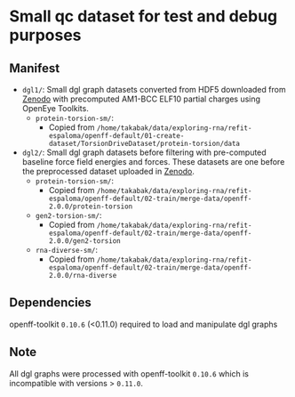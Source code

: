 # Small qc dataset for test and debug purposes


## Manifest
- `dgl1/`: Small dgl graph datasets converted from HDF5 downloaded from [Zenodo](https://zenodo.org/records/8148817) with precomputed AM1-BCC ELF10 partial charges using OpenEye Toolkits.
    - `protein-torsion-sm/`: 
        - Copied from `/home/takabak/data/exploring-rna/refit-espaloma/openff-default/01-create-dataset/TorsionDriveDataset/protein-torsion/data`
- `dgl2/`: Small dgl graph datasets before filtering with pre-computed baseline force field energies and forces. These datasets are one before the preprocessed dataset uploaded in [Zenodo](https://zenodo.org/records/8150601).
    - `protein-torsion-sm/`:  
        - Copied from `/home/takabak/data/exploring-rna/refit-espaloma/openff-default/02-train/merge-data/openff-2.0.0/protein-torsion`
    - `gen2-torsion-sm/`:  
        - Copied from `/home/takabak/data/exploring-rna/refit-espaloma/openff-default/02-train/merge-data/openff-2.0.0/gen2-torsion`
    - `rna-diverse-sm/`:  
        - Copied from `/home/takabak/data/exploring-rna/refit-espaloma/openff-default/02-train/merge-data/openff-2.0.0/rna-diverse`

## Dependencies
openff-toolkit `0.10.6` (<0.11.0) required to load and manipulate dgl graphs

## Note
All dgl graphs were processed with openff-toolkit `0.10.6` which is incompatible with versions > `0.11.0`.